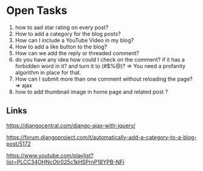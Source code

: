 # Open Tasks

1. how to aad star rating on every post?
2. How to add a category for the blog posts?
3. How can I include a YouTube Video in my blog?
4. How to add a like button to the blog?
5. How can we add the reply or threaded comment?
6. do you have any idea how could I check on the comment? if it has a forbidden word in it? and turn it to (#$%@)? => You need a profanity algorithm in place for that.
7. How can I submit more than one comment without reloading the page? => ajax
8. how to add thumbnail image in home page and related post ?


## Links
https://djangocentral.com/django-ajax-with-jquery/

https://forum.djangoproject.com/t/automatically-add-a-category-to-a-blog-post/5172

https://www.youtube.com/playlist?list=PLCC34OHNcOtr025c1kHSPrnP18YPB-NFi